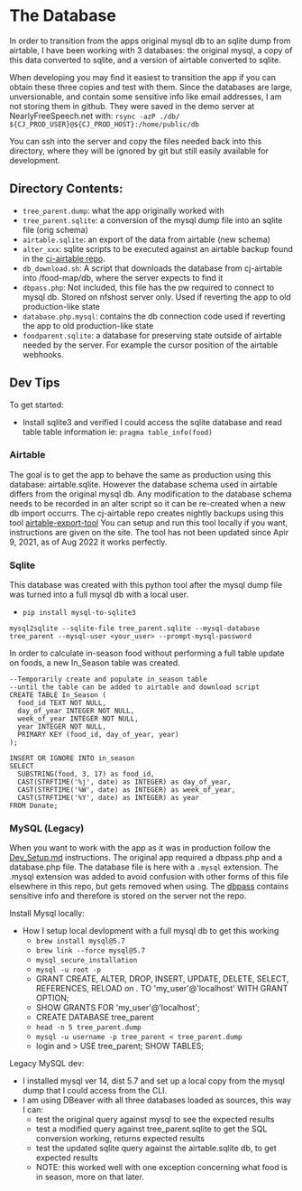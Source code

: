 # The Database

In order to transition from the apps original mysql db to an sqlite dump from airtable, I have been working with
3 databases: the original mysql, a copy of this data converted to sqlite, and a version of airtable converted to sqlite.

When developing you may find it easiest to transition the app if you can obtain these three copies and test with them.
Since the databases are large, unversionable, and contain some sensitive info like email addresses, I am not storing them in github.
They were saved in the demo server at NearlyFreeSpeech.net with: `rsync -azP ./db/ ${CJ_PROD_USER}@${CJ_PROD_HOST}:/home/public/db`

You can ssh into the server and copy the files needed back into this directory, where they will be ignored by git but still
easily available for development.

## Directory Contents:

- `tree_parent.dump`: what the app originally worked with
- `tree_parent.sqlite`: a conversion of the mysql dump file into an sqlite file (orig schema)
- `airtable.sqlite`: an export of the data from airtable (new schema)
- `alter_xxx`: sqlite scripts to be executed against an airtable backup found in the [cj-airtable repo](https://github.com/concrete-jungle-org/cj-airtable).
- `db_download.sh`: A script that downloads the database from cj-airtable into /food-map/db, where the server expects to find it
- `dbpass.php`: Not included, this file has the pw required to connect to mysql db. Stored on nfshost server only. Used if reverting the app to old production-like state
- `database.php.mysql`: contains the db connection code used if reverting the app to old production-like state
- `foodparent.sqlite`: a database for preserving state outside of airtable needed by the server. For example the cursor position of the airtable webhooks.

## Dev Tips

To get started: 
- Install sqlite3 and verified I could access the sqlite database and read table table information ie: `pragma table_info(food)`


### Airtable

The goal is to get the app to behave the same as production using this database: airtable.sqlite.
However the database schema used in airtable differs from the original mysql db.
Any modification to the database schema needs to be recorded in an alter script so it can be re-created when a new db import occurrs.
The cj-airtable repo creates nightly backups using this tool [airtable-export-tool](https://datasette.io/tools/airtable-export)
You can setup and run this tool locally if you want, instructions are given on the site.
The tool has not been updated since Apir 9, 2021, as of Aug 2022 it works perfectly.

### Sqlite

This database was created with this python tool after the mysql dump file was turned into a full mysql db with a local user.

  - `pip install mysql-to-sqlite3`

```
mysql2sqlite --sqlite-file tree_parent.sqlite --mysql-database tree_parent --mysql-user <your_user> --prompt-mysql-password
```

In order to calculate in-season food without performing a full table update on foods, a new In_Season table was created. 

```
--Temporarily create and populate in_season table
--until the table can be added to airtable and download script
CREATE TABLE In_Season (
  food_id TEXT NOT NULL,
  day_of_year INTEGER NOT NULL,
  week_of_year INTEGER NOT NULL,
  year INTEGER NOT NULL,
  PRIMARY KEY (food_id, day_of_year, year)
);

INSERT OR IGNORE INTO in_season 
SELECT 
  SUBSTRING(food, 3, 17) as food_id, 
  CAST(STRFTIME('%j', date) as INTEGER) as day_of_year,
  CAST(STRFTIME('%W', date) as INTEGER) as week_of_year,
  CAST(STRFTIME('%Y', date) as INTEGER) as year
FROM Donate;
```
 
### MySQL (Legacy)

When you want to work with the app as it was in production follow the [Dev_Setup.md](../docs/Dev_Setup.md) instructions.
The original app required a dbpass.php and a database.php file. The database file is here with a `.mysql` extension.
The .mysql extension was added to avoid confusion with other forms of this file elsewhere in this repo, but gets
removed when using. The [dbpass](dbpass.php) contains sensitive info and therefore is stored on the server not the repo.

Install Mysql locally:
- How I setup local devlopment with a full mysql db to get this working
  - `brew install mysql@5.7`
  - `brew link --force mysql@5.7`
  - `mysql_secure_installation`
  - `mysql -u root -p`
  - GRANT CREATE, ALTER, DROP, INSERT, UPDATE, DELETE, SELECT, REFERENCES, RELOAD on *.* TO 'my_user'@'localhost' WITH GRANT OPTION;
  - SHOW GRANTS FOR 'my_user'@'localhost';
  - CREATE DATABASE tree_parent
  - `head -n 5 tree_parent.dump`
  - `mysql -u username -p tree_parent < tree_parent.dump`
  - login and > USE tree_parent; SHOW TABLES;

Legacy MySQL dev:
- I installed mysql ver 14, dist 5.7 and set up a local copy from the mysql dump that I could access from the CLI.
- I am using DBeaver with all three databases loaded as sources, this way I can:
  - test the original query against mysql to see the expected results
  - test a modified query against tree_parent.sqlite to get the SQL conversion working, returns expected results
  - test the updated sqlite query against the airtable.sqlite db, to get expected results
  - NOTE: this worked well with one exception concerning what food is in season, more on that later.





